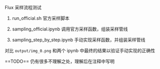
Flux 采样流程测试

1. run_official.sh 官方采样脚本

2. sampling_official.ipynb 调用官方采样函数，组装采样管线

3. sampling_step_by_step.ipynb 手动实现采样函数，并组装采样管线


对比 `output/img_0.png` 和两个 ipynb 中最终的结果以验证手动实现的正确性

==TODO== 仍有很多不理解之处，理解后在注释中写明
